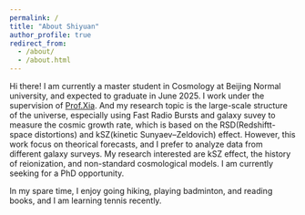 ```yaml
---
permalink: /
title: "About Shiyuan"
author_profile: true
redirect_from: 
  - /about/
  - /about.html
---
```


Hi there! I am currently a master student in Cosmology at Beijing Normal university, and expected to graduate in June 2025. I work under the supervision of [Prof.Xia](https://physicsfaculty.bnu.edu.cn/teacher/247/index.html]). And my research topic is the large-scale structure of the universe, especially using Fast Radio Bursts and galaxy suvey to measure the cosmic growth rate, which is based on the RSD(Redshiftt-space distortions) and kSZ(kinetic Sunyaev–Zeldovich) effect. However, this work focus on theorical forecasts, and I prefer to analyze data from different galaxy surveys. My research interested are kSZ effect, the history of reionization, and non-standard cosmological models. I am currently seeking for a PhD opportunity.

In my spare time, I enjoy going hiking, playing badminton, and reading books, and I am learning tennis recently.

